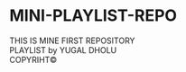 # MINI-PLAYLIST-REPO
THIS IS MINE FIRST REPOSITORY
<br>
PLAYLIST by YUGAL DHOLU 
<BR>
COPYRIHT&copy;

